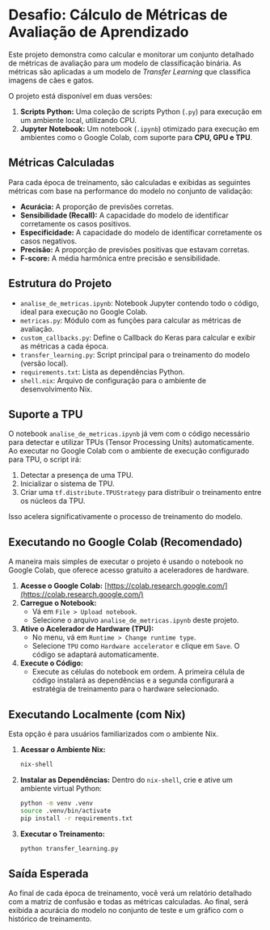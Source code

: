 # Desafio: Cálculo de Métricas de Avaliação de Aprendizado

Este projeto demonstra como calcular e monitorar um conjunto detalhado de métricas de avaliação para um modelo de classificação binária. As métricas são aplicadas a um modelo de *Transfer Learning* que classifica imagens de cães e gatos.

O projeto está disponível em duas versões:
1.  **Scripts Python:** Uma coleção de scripts Python (`.py`) para execução em um ambiente local, utilizando CPU.
2.  **Jupyter Notebook:** Um notebook (`.ipynb`) otimizado para execução em ambientes como o Google Colab, com suporte para **CPU, GPU e TPU**.

## Métricas Calculadas

Para cada época de treinamento, são calculadas e exibidas as seguintes métricas com base na performance do modelo no conjunto de validação:

-   **Acurácia:** A proporção de previsões corretas.
-   **Sensibilidade (Recall):** A capacidade do modelo de identificar corretamente os casos positivos.
-   **Especificidade:** A capacidade do modelo de identificar corretamente os casos negativos.
-   **Precisão:** A proporção de previsões positivas que estavam corretas.
-   **F-score:** A média harmônica entre precisão e sensibilidade.

## Estrutura do Projeto

-   `analise_de_metricas.ipynb`: Notebook Jupyter contendo todo o código, ideal para execução no Google Colab.
-   `metricas.py`: Módulo com as funções para calcular as métricas de avaliação.
-   `custom_callbacks.py`: Define o Callback do Keras para calcular e exibir as métricas a cada época.
-   `transfer_learning.py`: Script principal para o treinamento do modelo (versão local).
-   `requirements.txt`: Lista as dependências Python.
-   `shell.nix`: Arquivo de configuração para o ambiente de desenvolvimento Nix.

## Suporte a TPU

O notebook `analise_de_metricas.ipynb` já vem com o código necessário para detectar e utilizar TPUs (Tensor Processing Units) automaticamente. Ao executar no Google Colab com o ambiente de execução configurado para TPU, o script irá:
1. Detectar a presença de uma TPU.
2. Inicializar o sistema de TPU.
3. Criar uma `tf.distribute.TPUStrategy` para distribuir o treinamento entre os núcleos da TPU.

Isso acelera significativamente o processo de treinamento do modelo.

## Executando no Google Colab (Recomendado)

A maneira mais simples de executar o projeto é usando o notebook no Google Colab, que oferece acesso gratuito a aceleradores de hardware.

1.  **Acesse o Google Colab:** [https://colab.research.google.com/](https://colab.research.google.com/)
2.  **Carregue o Notebook:**
    -   Vá em `File > Upload notebook`.
    -   Selecione o arquivo `analise_de_metricas.ipynb` deste projeto.
3.  **Ative o Acelerador de Hardware (TPU):**
    -   No menu, vá em `Runtime > Change runtime type`.
    -   Selecione `TPU` como `Hardware accelerator` e clique em `Save`. O código se adaptará automaticamente.
4.  **Execute o Código:**
    -   Execute as células do notebook em ordem. A primeira célula de código instalará as dependências e a segunda configurará a estratégia de treinamento para o hardware selecionado.

## Executando Localmente (com Nix)

Esta opção é para usuários familiarizados com o ambiente Nix.

1.  **Acessar o Ambiente Nix:**
    ```bash
    nix-shell
    ```
2.  **Instalar as Dependências:**
    Dentro do `nix-shell`, crie e ative um ambiente virtual Python:
    ```bash
    python -m venv .venv
    source .venv/bin/activate
    pip install -r requirements.txt
    ```
3.  **Executar o Treinamento:**
    ```bash
    python transfer_learning.py
    ```

## Saída Esperada

Ao final de cada época de treinamento, você verá um relatório detalhado com a matriz de confusão e todas as métricas calculadas. Ao final, será exibida a acurácia do modelo no conjunto de teste e um gráfico com o histórico de treinamento.
